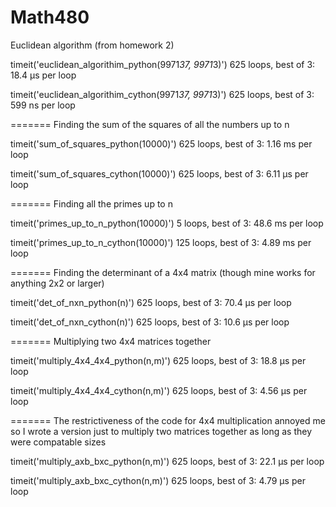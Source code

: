 Math480
=======
Euclidean algorithm (from homework 2)

timeit('euclidean_algorithim_python(9971*37, 9971*3)')
	625 loops, best of 3: 18.4 µs per loop

timeit('euclidean_algorithim_cython(9971*37, 9971*3)')
	625 loops, best of 3: 599 ns per loop

=======
Finding the sum of the squares of all the numbers up to n

timeit('sum_of_squares_python(10000)')
	625 loops, best of 3: 1.16 ms per loop

timeit('sum_of_squares_cython(10000)')
	625 loops, best of 3: 6.11 µs per loop

=======
Finding all the primes up to n

timeit('primes_up_to_n_python(10000)')
	5 loops, best of 3: 48.6 ms per loop

timeit('primes_up_to_n_cython(10000)')
	125 loops, best of 3: 4.89 ms per loop

=======
Finding the determinant of a 4x4 matrix (though mine works for anything 2x2 or larger)

timeit('det_of_nxn_python(n)')
	625 loops, best of 3: 70.4 µs per loop

timeit('det_of_nxn_cython(n)')
	625 loops, best of 3: 10.6 µs per loop

=======
Multiplying two 4x4 matrices together

timeit('multiply_4x4_4x4_python(n,m)')
	625 loops, best of 3: 18.8 µs per loop

timeit('multiply_4x4_4x4_cython(n,m)')
	625 loops, best of 3: 4.56 µs per loop

=======
The restrictiveness of the code for 4x4 multiplication annoyed me so I wrote a version just to multiply two matrices together as long as they were compatable sizes

timeit('multiply_axb_bxc_python(n,m)')
	625 loops, best of 3: 22.1 µs per loop

timeit('multiply_axb_bxc_cython(n,m)')
	625 loops, best of 3: 4.79 µs per loop
